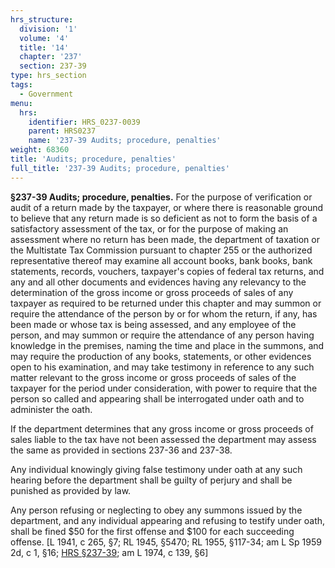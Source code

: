 ```yaml
---
hrs_structure:
  division: '1'
  volume: '4'
  title: '14'
  chapter: '237'
  section: 237-39
type: hrs_section
tags:
  - Government
menu:
  hrs:
    identifier: HRS_0237-0039
    parent: HRS0237
    name: '237-39 Audits; procedure, penalties'
weight: 68360
title: 'Audits; procedure, penalties'
full_title: '237-39 Audits; procedure, penalties'
---
```

**§237-39 Audits; procedure, penalties.** For the purpose of verification or audit of a return made by the taxpayer, or where there is reasonable ground to believe that any return made is so deficient as not to form the basis of a satisfactory assessment of the tax, or for the purpose of making an assessment where no return has been made, the department of taxation or the Multistate Tax Commission pursuant to chapter 255 or the authorized representative thereof may examine all account books, bank books, bank statements, records, vouchers, taxpayer's copies of federal tax returns, and any and all other documents and evidences having any relevancy to the determination of the gross income or gross proceeds of sales of any taxpayer as required to be returned under this chapter and may summon or require the attendance of the person by or for whom the return, if any, has been made or whose tax is being assessed, and any employee of the person, and may summon or require the attendance of any person having knowledge in the premises, naming the time and place in the summons, and may require the production of any books, statements, or other evidences open to his examination, and may take testimony in reference to any such matter relevant to the gross income or gross proceeds of sales of the taxpayer for the period under consideration, with power to require that the person so called and appearing shall be interrogated under oath and to administer the oath.

If the department determines that any gross income or gross proceeds of sales liable to the tax have not been assessed the department may assess the same as provided in sections 237-36 and 237-38.

Any individual knowingly giving false testimony under oath at any such hearing before the department shall be guilty of perjury and shall be punished as provided by law.

Any person refusing or neglecting to obey any summons issued by the department, and any individual appearing and refusing to testify under oath, shall be fined $50 for the first offense and $100 for each succeeding offense. [L 1941, c 265, §7; RL 1945, §5470; RL 1955, §117-34; am L Sp 1959 2d, c 1, §16; [HRS §237-39](/title-14/chapter-237/section-237-39/); am L 1974, c 139, §6]